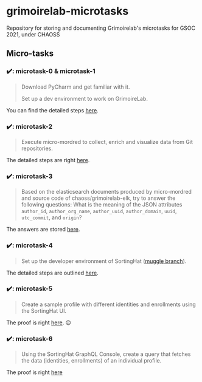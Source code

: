 # grimoirelab-microtasks
Repository for storing and documenting Grimoirelab's microtasks for GSOC 2021, under CHAOSS

## Micro-tasks
 
### ✔️: microtask-0 & microtask-1

> Download PyCharm and get familiar with it.
>
> Set up a dev environment to work on GrimoireLab. 
 
You can find the detailed steps [here](https://github.com/SteveKola/grimoirelab-microtasks/tree/main/microtask0&1).

### ✔️: microtask-2

> Execute micro-mordred to collect, enrich and visualize data from Git repositories.
 
The detailed steps are right [here](https://github.com/SteveKola/grimoirelab-microtasks/tree/main/microtask2).

### ✔️: microtask-3

> Based on the elasticsearch documents produced by micro-mordred and source code of chaoss/grimoirelab-elk, try to answer the following questions:
> What is the meaning of the JSON attributes `author_id`, `author_org_name`, `author_uuid`, `author_domain`, `uuid`, `utc_commit`, and `origin`?

The answers are stored [here](https://github.com/SteveKola/grimoirelab-microtasks/tree/main/microtask3).

### ✔️: microtask-4

> Set up the developer environment of SortingHat ([muggle branch](https://github.com/chaoss/grimoirelab-sortinghat/tree/muggle)).
 
The detailed steps are outlined [here](https://github.com/SteveKola/grimoirelab-microtasks/tree/main/microtask4).

### ✔️: microtask-5

> Create a sample profile with different identities and enrollments using the SortingHat UI.
> 
The proof is right [here](https://github.com/SteveKola/grimoirelab-microtasks/tree/main/microtask5). 😉

### ✔️: microtask-6

> Using the SortingHat GraphQL Console, create a query that fetches the data (identities, enrollments) of an individual profile.
> 
The proof is right [here](https://github.com/SteveKola/grimoirelab-microtasks/tree/main/microtask6)
